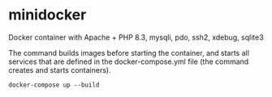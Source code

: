 # minidocker
Docker container with Apache + PHP 8.3, mysqli, pdo, ssh2, xdebug, sqlite3


The command builds images before starting the container, and starts all services that are defined in the docker-compose.yml file (the command creates and starts containers).

```
docker-compose up --build
```


